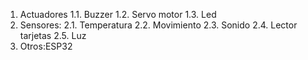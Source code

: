 1. Actuadores
   1.1. Buzzer
   1.2. Servo motor
   1.3. Led
2. Sensores:
   2.1. Temperatura
   2.2. Movimiento
   2.3. Sonido
   2.4. Lector tarjetas
   2.5. Luz
3. Otros:ESP32
